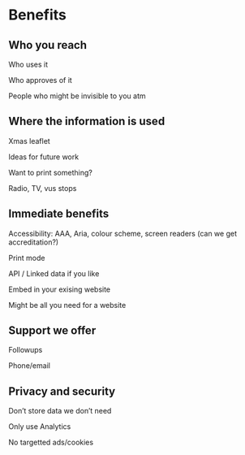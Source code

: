 # Benefits

## Who you reach

Who uses it

Who approves of it

People who might be invisible to you atm

## Where the information is used

Xmas leaflet

Ideas for future work

Want to print something?

Radio, TV, vus stops

## Immediate benefits

Accessibility: AAA, Aria, colour scheme, screen readers (can we get
accreditation?)

Print mode

API / Linked data if you like

Embed in your exising website

Might be all you need for a website

## Support we offer

Followups

Phone/email

## Privacy and security

Don’t store data we don’t need

Only use Analytics

No targetted ads/cookies
